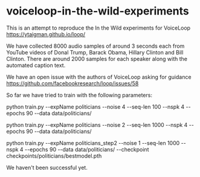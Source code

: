 # voiceloop-in-the-wild-experiments

This is an attempt to reproduce the In the Wild experiments for VoiceLoop https://ytaigman.github.io/loop/

We have collected 8000 audio samples of around 3 seconds each from YouTube videos of Donal Trump, Barack Obama, Hillary Clinton and Bill Clinton. There are around 2000 samples for each speaker along with the automated caption text.

We have an open issue with the authors of VoiceLoop asking for guidance https://github.com/facebookresearch/loop/issues/58

So far we have tried to train with the following parameters:

python train.py --expName politicians --noise 4 --seq-len 100 --nspk 4 --epochs 90 --data data/politicians/

python train.py --expName politicians --noise 2 --seq-len 1000 --nspk 4 --epochs 90 --data data/politicians/

python train.py --expName politicians_step2 --noise 1 --seq-len 1000 --nspk 4 --epochs 90 --data data/politicians/ --checkpoint checkpoints/politicians/bestmodel.pth

We haven't been successful yet.
